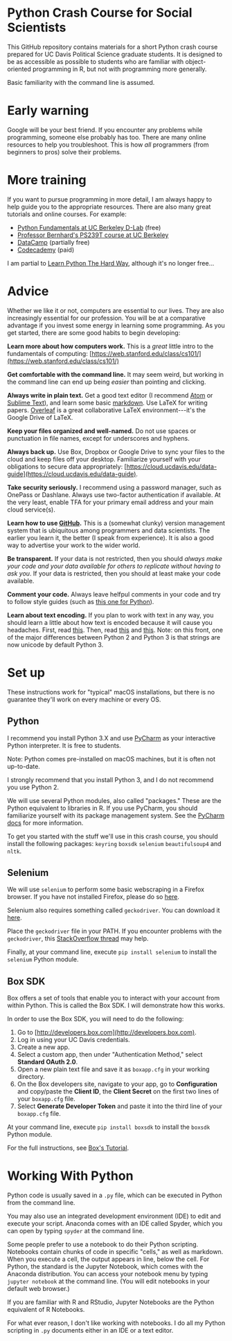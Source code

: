 # Python Crash Course for Social Scientists

This GitHub repository contains materials for a short Python crash course prepared for UC Davis Political Science graduate students. It is designed to be as accessible as possible to students who are familiar with object-oriented programming in R, but not with programming more generally.

Basic familiarity with the command line is assumed.

# Early warning

Google will be your best friend. If you encounter any problems while programming, someone else probably has too. There are many online resources to help you troubleshoot. This is how _all_ programmers (from beginners to pros) solve their problems.

# More training

If you want to pursue programming in more detail, I am always happy to help guide you to the appropriate resources. There are also many great tutorials and online courses. For example:
- [Python Fundamentals at UC Berkeley D-Lab](https://github.com/dlab-berkeley/python-fundamentals) (free)
- [Professor Bernhard's PS239T course at UC Berkeley](https://github.com/ribernhard/PS239T)
- [DataCamp](https://learn.datacamp.com/) (partially free)
- [Codecademy](https://www.codecademy.com/) (paid)

I am partial to [Learn Python The Hard Way](https://learnpythonthehardway.org), although it's no longer free...

# Advice

Whether we like it or not, computers are essential to our lives. They are also increasingly essential for our profession. You will be at a comparative advantage if you invest some energy in learning some programming. As you get started, there are some good habits to begin developing:

**Learn more about how computers work.** This is a _great_ little intro to the fundamentals of computing: [https://web.stanford.edu/class/cs101/](https://web.stanford.edu/class/cs101/)

**Get comfortable with the command line.** It may seem weird, but working in the command line can end up being _easier_ than pointing and clicking.

**Always write in plain text.** Get a good text editor (I recommend [Atom](https://atom.io) or [Sublime Text](https://www.sublimetext.com/)), and learn some basic [markdown](https://guides.github.com/features/mastering-markdown/). Use LaTeX for writing papers. [Overleaf](https://www.overleaf.com/) is a great collaborative LaTeX environment---it's the Google Drive of LaTeX.

**Keep your files organized and well-named.** Do not use spaces or punctuation in file names, except for underscores and hyphens.

**Always back up.** Use Box, Dropbox or Google Drive to sync your files to the cloud and keep files off your desktop. Familiarize yourself with your obligations to secure data appropriately: [https://cloud.ucdavis.edu/data-guide](https://cloud.ucdavis.edu/data-guide).

**Take security seriously.** I recommend using a password manager, such as OnePass or Dashlane. Always use two-factor authentication if available. At the very least, enable TFA for your primary email address and your main cloud service(s).

**Learn how to use [GitHub](https://github.com).** This is a (somewhat clunky) version management system that is ubiquitous among programmers and data scientists. The earlier you learn it, the better (I speak from experience). It is also a good way to advertise your work to the wider world.

**Be transparent.** If your data is not restricted, then you should _always make your code and your data available for others to replicate without having to ask you_. If your data is restricted, then you should at least make your code available.

**Comment your code.** Always leave helfpul comments in your code and try to follow style guides (such as [this one for Python](https://www.python.org/dev/peps/pep-0008/)).

**Learn about text encoding.** If you plan to work with text in any way, you should learn a little about how text is encoded because it will cause you headaches. First, read [this](https://www.joelonsoftware.com/2003/10/08/the-absolute-minimum-every-software-developer-absolutely-positively-must-know-about-unicode-and-character-sets-no-excuses/). Then, read [this](http://farmdev.com/talks/unicode/) and [this](https://docs.python.org/3/howto/unicode.html). Note: on this front, one of the major differences between Python 2 and Python 3 is that strings are now unicode by default Python 3.

# Set up

These instructions work for "typical" macOS installations, but there is no guarantee they'll work on every machine or every OS.

## Python

I recommend you install Python 3.X and use [PyCharm](https://www.jetbrains.com/pycharm/) 
as your interactive Python interpreter. It is free to students.

Note: Python comes pre-installed on macOS machines, but it is often not up-to-date. 

I strongly recommend that you install Python 3, and I do not recommend you use Python 2.

We will use several Python modules, also called "packages." These are the Python 
equivalent to libraries in R. If you use PyCharm, you should familiarize
yourself with its package management system. See the [PyCharm docs](https://www.jetbrains.com/help/pycharm/installing-uninstalling-and-upgrading-packages.html#packages-tool-window) for more information.

To get you started with the stuff we'll use in this crash course, you should install the 
following packages: `keyring` `boxsdk` `selenium` `beautifulsoup4` and `nltk`.

## Selenium

We will use `selenium` to perform some basic webscraping in a Firefox browser. If you have not installed Firefox, please do so [here](https://www.mozilla.org/en-US/firefox/).

Selenium also requires something called `geckodriver`. You can download it [here](https://github.com/mozilla/geckodriver/releases).

Place the `geckodriver` file in your PATH. If you encounter problems with the `geckodriver`, this [StackOverflow thread](https://stackoverflow.com/questions/40208051/selenium-using-python-geckodriver-executable-needs-to-be-in-path) may help.

Finally, at your command line, execute `pip install selenium` to install the `selenium` Python module.

## Box SDK

Box offers a set of tools that enable you to interact with your account from within Python. This is called the Box SDK. I will demonstrate how this works.

In order to use the Box SDK, you will need to do the following:

1. Go to [http://developers.box.com](http://developers.box.com).
2. Log in using your UC Davis credentials.
3. Create a new app.
4. Select a custom app, then under "Authentication Method," select **Standard OAuth 2.0**.
5. Open a new plain text file and save it as `boxapp.cfg` in your working directory.
6. On the Box developers site, navigate to your app, go to **Configuration** and copy/paste the **Client ID**, the **Client Secret** on the first two lines of your `boxapp.cfg` file.
7. Select **Generate Developer Token** and paste it into the third line of your `boxapp.cfg` file.

At your command line, execute `pip install boxsdk` to install the `boxsdk` Python module.

For the full instructions, see [Box's Tutorial](http://opensource.box.com/box-python-sdk/tutorials/intro.html).

# Working With Python

Python code is usually saved in a `.py` file, which can be executed in Python from the command line.

You may also use an integrated development environment (IDE) to edit and execute your script. Anaconda comes with an IDE called Spyder, which you can open by typing `spyder` at the command line.

Some people prefer to use a notebook to do their Python scripting. Notebooks contain chunks of code in specific "cells," as well as markdown. When you execute a cell, the output appears in line, below the cell. For Python, the standard is the Jupyter Notebook, which comes with the Anaconda distribution. You can access your notebook menu by typing `jupyter notebook` at the command line. (You will edit notebooks in your default web browser.)

If you are familiar with R and RStudio, Jupyter Notebooks are the Python equivalent of R Notebooks.

For what ever reason, I don't like working with notebooks. I do all my Python scripting in `.py` documents either in an IDE or a text editor.
